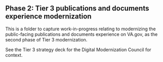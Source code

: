 ## Phase 2: Tier 3 publications and documents experience modernization

This is a folder to capture work-in-progress relating to modernizing the public-facing publications and documents experience on VA.gov, as the second phase of Tier 3 modernization. 

See the Tier 3 strategy deck for the Digital Modernization Council for context.


